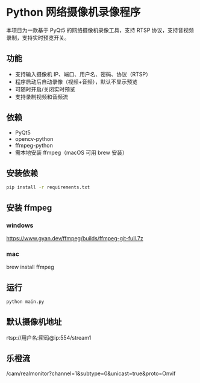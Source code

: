 # Python 网络摄像机录像程序

本项目为一款基于 PyQt5 的网络摄像机录像工具，支持 RTSP 协议，支持音视频录制，支持实时预览开关。

## 功能
- 支持输入摄像机 IP、端口、用户名、密码、协议（RTSP）
- 程序启动后自动录像（视频+音频），默认不显示预览
- 可随时开启/关闭实时预览
- 支持录制视频和音频流

## 依赖
- PyQt5
- opencv-python
- ffmpeg-python
- 需本地安装 ffmpeg（macOS 可用 brew 安装）

## 安装依赖
```bash
pip install -r requirements.txt
```
## 安装 ffmpeg
### windows
https://www.gyan.dev/ffmpeg/builds/ffmpeg-git-full.7z
### mac
brew install ffmpeg
## 运行
```bash
python main.py
```

## 默认摄像机地址
rtsp://用户名:密码@ip:554/stream1

## 乐橙流
/cam/realmonitor?channel=1&subtype=0&unicast=true&proto=Onvif

